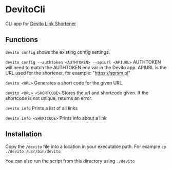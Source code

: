 # DevitoCli
CLI app for [Devito Link Shortener](https://github.com/supersimple/devito)

## Functions
`devito config`
shows the existing config settings.

`devito config --authtoken <AUTHTOKEN> --apiurl <APIURL>`
AUTHTOKEN will need to match the AUTHTOKEN env var in the Devito app.
APIURL is the URL used for the shortener, for example: "https://sprsm.pl"

`devito <URL>`
Generates a short code for the given URL.

`devito <URL> <SHORTCODE>`
Stores the url and shortcode given. If the shortcode is not unique, returns an error.

`devito info`
Prints a list of all links

`devito info <SHORTCODE>`
Prints info about a link

## Installation
Copy the `/devito` file into a location in your executable path.
For example `cp ./devito /usr/bin/devito`

You can also run the script from this directory using `./devito`

